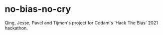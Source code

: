# no-bias-no-cry
Qing, Jesse, Pavel and Tijmen's project for Codam's 'Hack The Bias' 2021 hackathon.
